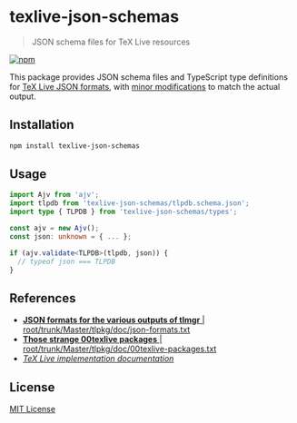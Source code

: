 # texlive-json-schemas

> JSON schema files for TeX Live resources

[![npm][npm-badge]](https://www.npmjs.com/package/texlive-json-schemas)

This package provides JSON schema files and TypeScript type definitions
for [TeX Live JSON formats][json-formats],
with [minor modifications][diff] to match the actual output.

## Installation

```sh
npm install texlive-json-schemas
```

## Usage

```typescript
import Ajv from 'ajv';
import tlpdb from 'texlive-json-schemas/tlpdb.schema.json';
import type { TLPDB } from 'texlive-json-schemas/types';

const ajv = new Ajv();
const json: unknown = { ... };

if (ajv.validate<TLPDB>(tlpdb, json)) {
  // typeof json === TLPDB
}
```

## References

- [**JSON formats for the various outputs of tlmgr** | root/trunk/Master/tlpkg/doc/json-formats.txt][json-formats]
- [**Those strange 00texlive packages** | root/trunk/Master/tlpkg/doc/00texlive-packages.txt][00texlive-packages]
- [<cite>TeX Live implementation documentation</cite>](https://www.tug.org/texlive/doc/tlpkgdoc/)

## License

[MIT License](https://github.com/teatimeguest/texlive-json-schemas/blob/main/LICENSE)

[00texlive-packages]: https://tug.org/svn/texlive/trunk/Master/tlpkg/doc/00texlive-packages.txt?revision=45617&view=markup
[diff]: https://github.com/teatimeguest/texlive-json-schemas/blob/main/docs/json-formats.txt.diff
[json-formats]: https://tug.org/svn/texlive/trunk/Master/tlpkg/doc/json-formats.txt?revision=56458&view=markup
[npm-badge]: https://img.shields.io/npm/v/texlive-json-schemas?logo=npm&logoColor=959da5&labelColor=2e353b&color=c40000
